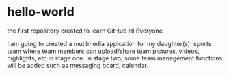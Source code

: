 # hello-world
the first repository created to learn GitHub
Hi Everyone,

I am going to created a mutilmedia appication for my daughter(s)' sports team where team members can upload/share team pictures, videos, highlights, etc in stage one.  In stage two, some team management functions will be added such as messaging board, calendar.
